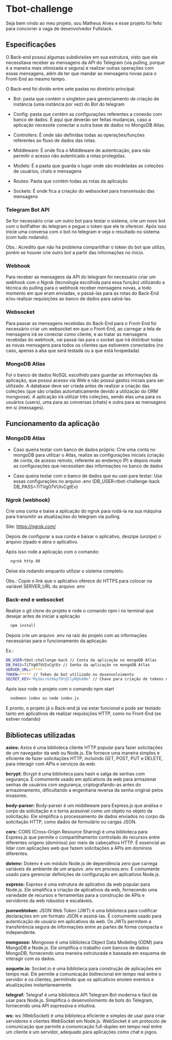 

# Tbot-challenge

Seja bem vindo ao meu projeto, sou Matheus Alves e esse projeto foi feito para concorrer a vaga de desenvolvedor Fullstack.

## Especificações

O Back-end possui algumas subdivisões em sua estrutura, visto que ele necessitava receber as mensagens da API do Telegram (via pulling, porque é a maneira mais otimizada e segura)
e realizar outras operações com essas mensagens, além de ter que mandar as mensagens novas para o Front-End ao mesmo tempo.

O Back-end foi divido entre sete pastas no diretório principal:

- Bot: pasta que contém o singleton para gerenciamento de criação de instância (uma instância por vez) do Bot do telegram

- Config: pasta que contém as configurações referentes a conexão com banco de dados. É aqui que deverão ser feitas mudanças, caso a aplicação necessite conectar a outra base de dados no MongoDB Atlas.

- Controllers: É onde são definidas todas as operações/funções referentes ao fluxo de dados das rotas.

- Middleware: É onde fica o Middleware de autenticação, para não permitir o acesso não autenticado a rotas protegidas.

- Models: É a pasta que guarda o lugar onde são modeladas as coleções de usuários, chats e mensagens

- Routes: Pasta que contém todas as rotas da aplicação

- Sockets: É onde fica a criação do websocket para transmissão das mensagens

### Telegram Bot API

Se for necessário criar um outro bot para testar o sistema, crie um novo bot com o botFather do telegram e pegue o token que ele te oferecer. Após isso inicie uma conversa com o bot no telegram e veja o resultado no sistema (com tudo rodando).

Obs.: Acredito que não há problema compartilhar o token do bot que utilizo, porém se houver crie outro bot a partir das informações no início.

### Webhook

Para receber as mensagens da API do telegram foi necessário criar um webhook com o Ngrok (tecnologia escolhida para essa função) utilizando a técnica do pulling para o webhook receber mensagens novas, a todo momento em que eram enviadas, e passá-las para as rotas do Back-End e/ou realizar requisições ao banco de dados para salvá-las.

### Websocket

Para passar as mensagens recebidas do Back-End para o Front-End foi necessário criar um websocket em que o Front-End, ao carregar a tela de mensagens irá se conectar como cliente, e ao tratar as mensagens recebidas do webhook, vai passá-las para o socket que irá distribuir todas as novas mensagens para todos os clientes que estiverem conectados (no caso, apenas a aba que será testada ou a que está hospedada)

### MongoDB Atlas

Foi o banco de dados NoSQL escolhido para guardar as informações da aplicação, que possui acesso via Web e não possui gastos iniciais para ser utilizado. A database deve ser criada antes de realizar a criação das coleções (que são criadas automaticamente devido a utilização do ORM mongoose). A aplicação irá utilizar três coleções, sendo elas uma para os usuários (users), uma para as conversas (chats) e outra para as mensagens em si (messages).

## Funcionamento da aplicação

### MongoDB Atlas 

- Caso queira testar com banco de dados próprio: Crie uma conta no mongoDB para utilizar o Atlas, realize as configurações iniciais (criação de conta, de acesso remoto, referente ao endereço IP) e depois mude as configurações que necessitam das informações no banco de dados

- Caso queira testar com o banco de dados que eu usei para testar: Use essas configurações no arquivo .env (DB_USER=tbot-challenge-back DB_PASS=7iTVg07VUIvCgtEv)

### Ngrok (webhook)

Crie uma conta e baixe a aplicação do ngrok para rodá-la na sua máquina para transmitir as atualizações do telegram via pulling

Site: https://ngrok.com/

Depois de configurar a sua conta e baixar o aplicativo, deszipe (unzipe) o arquivo zipado e abra o aplicativo.

Após isso rode a aplicação com o comando:

```bash
  ngrok http 80
```

Deixe ela rodando enquanto utilizar o sistema completo.

Obs.: Copie o link que o aplicativo oferece do HTTPS para colocar na variável SERVER_URL do arquivo .env

### Back-end e websocket

Realize o git clone do projeto e rode o comando npm i no terminal que desejar antes de iniciar a aplicação

```bash
  npm install
```

Depois crie um arquivo .env na raíz do projeto com as informações necessárias para o funcionamento da aplicação

Ex.:

```bash
DB_USER=tbot-challenge-back // Conta da aplicação no mongoDB Atlas
DB_PASS=7iTVg07VUIvCgtEv // Senha da aplicação no mongoDB Atlas
SERVER_URL=*****
TOKEN=***** // Token do bot utilizado no desenvolvimento
SECRET_KEY="MyS&cr&tK&yT0t@llyR@nd0m" // Chave para criação de tokens de autenticação
```

Após isso rode o projeto com o comando npm start

```bash
  nodemon index ou node index.js
```

E pronto, o projeto já o Back-end já vai estar funcional e pode ser testado tanto em aplicativos de realizar requisições HTTP, como no Front-End (se estiver rodando)
    
## Bibliotecas utilizadas

**axios:**
Axios é uma biblioteca cliente HTTP popular para fazer solicitações de um navegador da web ou Node.js. Ele fornece uma maneira simples e eficiente de fazer solicitações HTTP, incluindo GET, POST, PUT e DELETE, para interagir com APIs e serviços da web.

**bcrypt:**
Bcrypt é uma biblioteca para hash e salga de senhas com segurança. É comumente usado em aplicativos da web para armazenar senhas de usuários com segurança, criptografando-as antes do armazenamento, dificultando a engenharia reversa da senha original pelos invasores.

**body-parser:**
Body-parser é um middleware para Express.js que analisa o corpo da solicitação e o torna acessível como um objeto no objeto da solicitação. Ele simplifica o processamento de dados enviados no corpo da solicitação HTTP, como dados de formulário ou cargas JSON.

**cors:**
CORS (Cross-Origin Resource Sharing) é uma biblioteca para Express.js que permite o compartilhamento controlado de recursos entre diferentes origens (domínios) por meio de cabeçalhos HTTP. É essencial ao lidar com aplicações web que fazem solicitações a APIs em domínios diferentes.

**dotenv:**
Dotenv é um módulo Node.js de dependência zero que carrega variáveis ​​de ambiente de um arquivo .env em process.env. É comumente usado para gerenciar definições de configuração em aplicativos Node.js.

**express:**
Express é uma estrutura de aplicativo da web popular para Node.js. Ele simplifica a criação de aplicativos da web, fornecendo uma variedade de recursos e ferramentas para a construção de APIs e servidores da web robustos e escaláveis.

**jsonwebtoken:**
JSON Web Token (JWT) é uma biblioteca para codificar declarações em um formato JSON e assiná-las. É comumente usado para autenticação de usuário em aplicativos da web. Os JWTs permitem a transferência segura de informações entre as partes de forma compacta e independente.

**mongoose:**
Mongoose é uma biblioteca Object Data Modeling (ODM) para MongoDB e Node.js. Ele simplifica o trabalho com bancos de dados MongoDB, fornecendo uma maneira estruturada e baseada em esquema de interagir com os dados.

**soquete.io:**
Socket.io é uma biblioteca para construção de aplicações em tempo real. Ele permite a comunicação bidirecional em tempo real entre o servidor e os clientes, permitindo que os aplicativos enviem eventos e atualizações instantaneamente.

**telegraf:**
Telegraf é uma biblioteca API Telegram Bot moderna e fácil de usar para Node.js. Simplifica o desenvolvimento de bots do Telegram, fornecendo uma API expressiva e intuitiva.

**ws:**
ws (WebSocket) é uma biblioteca eficiente e simples de usar para criar servidores e clientes WebSocket em Node.js. WebSocket é um protocolo de comunicação que permite a comunicação full-duplex em tempo real entre um cliente e um servidor, adequado para aplicações como chat e jogos.
